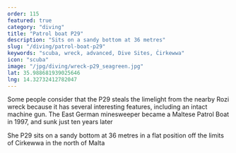 ```yaml
---
order: 115
featured: true
category: "diving"
title: "Patrol boat P29"
description: "Sits on a sandy bottom at 36 metres"
slug: "/diving/patrol-boat-p29"
keywords: "scuba, wreck, advanced, Dive Sites, Ċirkewwa"
icon: "scuba"
image: "/jpg/diving/wreck-p29_seagreen.jpg"
lat: 35.988681939025646 
lng: 14.32732412782047
---
```

Some people consider that the P29 steals the limelight from the nearby Rozi wreck because it has several interesting features, including an intact machine gun. The East German minesweeper became a Maltese Patrol Boat in 1997, and sunk just ten years later

She P29 sits on a sandy bottom at 36 metres in a flat position off the limits of Cirkewwa in the north of Malta